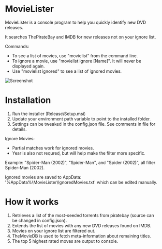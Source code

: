 # MovieLister
MovieLister is a console program to help you quickly identify new DVD releases. 

It searches ThePirateBay and IMDB for new releases not on your ignore list.

Commands:
- To see a list of movies, use "movielist" from the command line.
- To ignore a movie, use "movielist ignore [Name]". It will never be displayed again.
- Use "movielist ignored" to see a list of ignored movies.

![Screenshot](https://i.imgur.com/KwsQavf.png)

# Installation
1) Run the installer (Release\Setup.msi)
2) Update your environment path variable to point to the installed folder.
3) Settings can be tweaked in the config.json file. See comments in file for details.

Ignore Movies:
* Partial matches work for ignored movies. 
* Year is also not requred, but will help make the filter more specific.

Example: "Spider-Man (2002)", "Spider-Man", and "Spider (2002)", all filter Spider-Man (2002).

Ignored movies are saved to AppData: '%AppData%\MovieLister\IgnoredMovies.txt' which can be edited manually.

# How it works
1) Retrieves a list of the most-seeded torrents from piratebay (source can be changed in config.json).
2) Extends the list of movies with any new DVD releases found on IMDB.
3) Movies on your ignore list are filtered out.
4) TheMovieDB is used to fetch meta-information about remaining titles.
5) The top 5 highest rated moves are output to console.
